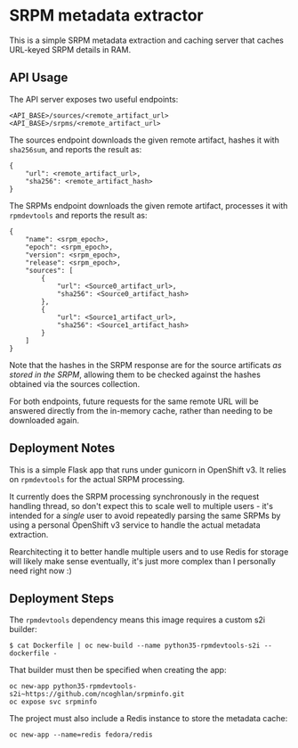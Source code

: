 # SRPM metadata extractor

This is a simple SRPM metadata extraction and caching server that caches
URL-keyed SRPM details in RAM.

## API Usage

The API server exposes two useful endpoints:

    <API_BASE>/sources/<remote_artifact_url>
    <API_BASE>/srpms/<remote_artifact_url>

The sources endpoint downloads the given remote artifact, hashes it
with `sha256sum`, and reports the result as:

    {
        "url": <remote_artifact_url>,
        "sha256": <remote_artifact_hash>
    }

The SRPMs endpoint downloads the given remote artifact, processes it with
`rpmdevtools` and reports the result as:

    {
        "name": <srpm_epoch>,
        "epoch": <srpm_epoch>,
        "version": <srpm_epoch>,
        "release": <srpm_epoch>,
        "sources": [
            {
                "url": <Source0_artifact_url>,
                "sha256": <Source0_artifact_hash>
            },
            {
                "url": <Source1_artifact_url>,
                "sha256": <Source1_artifact_hash>
            }
        ]
    }

Note that the hashes in the SRPM response are for the source artificats
*as stored in the SRPM*, allowing them to be checked against the hashes
obtained via the sources collection.

For both endpoints, future requests for the same remote URL will be answered
directly from the in-memory cache, rather than needing to be downloaded again.

## Deployment Notes

This is a simple Flask app that runs under gunicorn in OpenShift v3. It relies
on `rpmdevtools` for the actual SRPM processing.

It currently does the SRPM processing synchronously in the request handling
thread, so don't expect this to scale well to multiple users - it's intended
for a *single* user to avoid repeatedly parsing the same SRPMs by using
a personal OpenShift v3 service to handle the actual metadata extraction.

Rearchitecting it to better handle multiple users and to use Redis for storage
will likely make sense eventually, it's just more complex than I personally
need right now :)

## Deployment Steps

The `rpmdevtools` dependency means this image requires a custom s2i builder:

```
$ cat Dockerfile | oc new-build --name python35-rpmdevtools-s2i --dockerfile -
```

That builder must then be specified when creating the app:

```
oc new-app python35-rpmdevtools-s2i~https://github.com/ncoghlan/srpminfo.git
oc expose svc srpminfo
```

The project must also include a Redis instance to store the metadata cache:

```
oc new-app --name=redis fedora/redis
```
